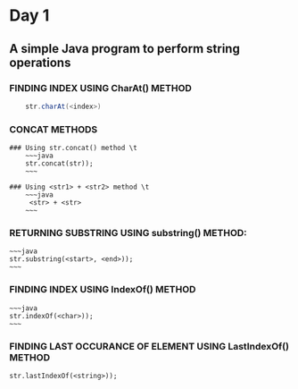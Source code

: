 # Day 1 

## A simple Java program to perform string operations 

### FINDING INDEX USING CharAt() METHOD ###
~~~java
    str.charAt(<index>)
~~~~

### CONCAT METHODS 
    ### Using str.concat() method \t
        ~~~java 
        str.concat(str));
        ~~~

    ### Using <str1> + <str2> method \t
        ~~~java
         <str> + <str>
        ~~~
### RETURNING SUBSTRING USING substring() METHOD:
    ~~~java
    str.substring(<start>, <end>));
    ~~~
### FINDING INDEX USING IndexOf() METHOD
    ~~~java
    str.indexOf(<char>));
    ~~~
### FINDING LAST OCCURANCE OF ELEMENT USING LastIndexOf() METHOD 
    str.lastIndexOf(<string>)); 